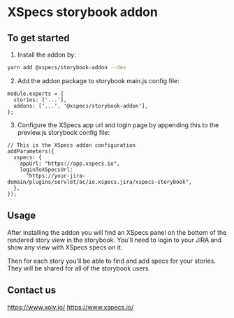 # XSpecs storybook addon

## To get started

1. Install the addon by:
```bash
yarn add @xspecs/storybook-addon --dev
```

2. Add the addon package to storybook main.js config file:
```
module.exports = {
  stories: ['...'],
  addons: ['...', '@xspecs/storybook-addon'],
};
```

3. Configure the XSpecs app url and login page by appending this to the preview.js storybook config file:
```
// This is the XSpecs addon configuration
addParameters({
  xspecs: {
    appUrl: "https://app.xspecs.io",
    loginToXSpecsUrl:
      "https://your-jira-domain/plugins/servlet/ac/io.xspecs.jira/xspecs-storybook",
  },
});
```

## Usage

After installing the addon you will find an XSpecs panel on the bottom of the rendered story view in the storybook. You'll need to login to your JIRA and show any view with XSpecs specs on it.

Then for each story you'll be able to find and add specs for your stories. They will be shared for all of the storybook users.

## Contact us

https://www.xolv.io/
https://www.xspecs.io/
